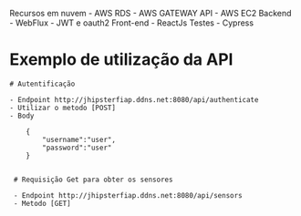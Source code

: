 
  Recursos em nuvem
    - AWS RDS
    - AWS GATEWAY API
    - AWS EC2
  Backend
    - WebFlux
    - JWT e oauth2
  Front-end
    - ReactJs
  Testes
    - Cypress

  
# Exemplo de utilização da API
    
    # Autentificação

    - Endpoint http://jhipsterfiap.ddns.net:8080/api/authenticate
    - Utilizar o metodo [POST]
    - Body
    
        {
            "username":"user",
            "password":"user"
        }
        
        
     # Requisição Get para obter os sensores
     
     - Endpoint http://jhipsterfiap.ddns.net:8080/api/sensors
     - Metodo [GET]
          
 
